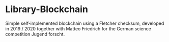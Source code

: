 # Library-Blockchain

Simple self-implemented blockchain using a Fletcher checksum, developed in 2019 / 2020 together with Matteo Friedrich for the German science competition Jugend forscht.
